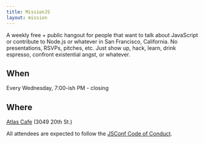 ```yaml
---
title: MissionJS
layout: mission
---
```

A weekly free + public hangout for people that want to talk about JavaScript or
contribute to Node.js or whatever in San Francisco, California. No
presentations, RSVPs, pitches, etc. Just show up, hack, learn, drink espresso,
confront existential angst, or whatever.

## When

Every Wednesday, 7:00-ish PM - closing

## Where

[Atlas Cafe](http://www.atlascafe.net/) (3049 20th St.)

All attendees are expected to follow the [JSConf Code of Conduct](href="http://jsconf.com/codeofconduct.html).
